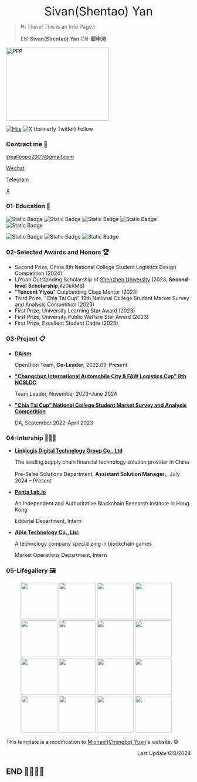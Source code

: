 <p align="center"> <font size=6>Sivan(Shentao) Yan</font> </p>

> Hi There! This is an Info Page:)
> 
> EN-**Sivan(Shentao) Yan** CN-**鄢申涛**

<img src="https://cdn.jsdelivr.net/gh/sivanyanst/picgo@main/img/1pfp.jpg" width = "280" height = "200" alt="PFP" div align=right/> 

[![Hits](https://hits.seeyoufarm.com/api/count/incr/badge.svg?url=https%3A%2F%2Fsivanyanst.github.io&count_bg=%23950040&title_bg=%23555555&icon=wechat.svg&icon_color=%23E7E7E7&title=hithere&edge_flat=false)](https://hits.seeyoufarm.com) ![X (formerly Twitter) Follow](https://img.shields.io/twitter/follow/0xJCXsivan200) 

### Contract me 🧣

 <smallpopo2003@gmail.com> 
 
 [Wechat](https://raw.githubusercontent.com/Sivanyanst/sivanyanst.github.io/main/Wechat.jpg) 
 
 [Telegram](https://t.me/LightSivan) 
 
 [X](https://x.com/0xJCXsivan200)
 
### 01-Education 🎒

 ![Static Badge](https://img.shields.io/badge/College-Shenzhen_University-blue)  ![Static Badge](https://img.shields.io/badge/Major-Supply_Chain_Finance-blue)  ![Static Badge](https://img.shields.io/badge/Class-2025-blue)  ![Static Badge](https://img.shields.io/badge/GPA-4.08/4.50-blue)  ![Static Badge](https://img.shields.io/badge/Research-Blockchain_Fintech_OR_SCM-blue) 

  ![Static Badge](https://img.shields.io/badge/CET%206-green)  ![Static Badge](https://img.shields.io/badge/Putonghua%20Level%20II-green)  ![Static Badge](https://img.shields.io/badge/Certification%20of%20Logistics%20Professional%20Proficiency%20CLPP-green) 
 
### 02-Selected Awards and Honors 🏆

* Second Prize, China 8th National College Student Logistics Design Competition (2024)
* LiYuan Outstanding Scholarship of [Shenzhen University](https://en.szu.edu.cn/) (2023, **Second-level** **Scholarship**,¥20kRMB)
* "**Tencent Yiyou**" Outstanding Class Mentor (2023)
* Third Prize, "Chia Tai Cup" 13th National College Student Market Survey and Analysis Competition (2023)
* First Prize, University Learning Star Award (2023)
* First Prize, University Public Welfare Star Award (2023)
* First Prize, Excellent Student Cadre (2023)
  
### 03-Project 📋

* **[DAism](https://learn.daism.io/zh)**

  Operation Team, **Co-Leader**, 2022.09-Present
* **["Changchun International Automobile City & FAW Logistics Cup" 8th NCSLDC](http://www.clpp.org.cn/index.php?m=content&c=index&a=show&catid=257&id=418)**
  
  Team Leader, November 2023–June 2024
* **["Chia Tai Cup" National College Student Market Survey and Analysis Competition](http://www.china-cssc.org/show-259-1154-1.html)**
  
  DA, September 2022-April 2023

### 04-Intership 👨🏻‍🏭

* [**Linklogis Digital Technology Group Co., Ltd**](https://www.linklogis.com/ "The leading supply chain financial technology solution provider in China")
  
  The leading supply chain financial technology solution provider in China
  
  Pre-Sales Solutions Department, **Assistant Solution Manager**，July 2024 – Present
* [**Penta Lab.io**](https://www.pentalab.io/ " An Independent and Authoritative Blockchain Research Institute in Hong Kong ")
  
  An Independent and Authoritative Blockchain Research Institute in Hong Kong
  
  Editorial Department, Intern
* [**AiKe Technology Co., Ltd.**](https://x.com/game_pupi "A technology company specializing in blockchain games")
  
  A technology company specializing in blockchain games
  
  Market Operations Department, Intern
  
### 05-Lifegallery 🖼️

<figure class="third">
    <img src="https://cdn.jsdelivr.net/gh/sivanyanst/picgo@main/img/ce904540c1456d5cf7e1e0e9fd25049.jpg" width="100"/>
    <img src="https://cdn.jsdelivr.net/gh/sivanyanst/picgo@main/img/a462b42c81178631daa8d5166506968.jpg" width="100"/>
    <img src="https://cdn.jsdelivr.net/gh/sivanyanst/picgo@main/img/e6bdc9f0c034daf66628c8c459c951b.jpg" width="100"/>
    <img src="https://cdn.jsdelivr.net/gh/sivanyanst/picgo@main/img/205a91f3f0747f9cb0bb7c96e468ffe.jpg" width="100"/>
    <img src="https://cdn.jsdelivr.net/gh/sivanyanst/picgo@main/img/f75cf9dcab821fd203d33a8b33256dd.jpg" width="100"/>
    <img src="https://cdn.jsdelivr.net/gh/sivanyanst/picgo@main/img/5b77541c75b6fe4c6ccd7be2b524038.jpg" width="100"/>
    <img src="https://cdn.jsdelivr.net/gh/sivanyanst/picgo@main/img/ea7ab14fd815b1c1bcb4ed3fb572787.jpg" width="100"/>
    <img src="https://cdn.jsdelivr.net/gh/sivanyanst/picgo@main/img/f516331ae6c43642101985847542fcd.jpg" width="100"/>
    <img src="https://cdn.jsdelivr.net/gh/sivanyanst/picgo@main/img/ff96ae380d203b561be66a5814d75df.jpg" width="100"/>
    <img src="https://cdn.jsdelivr.net/gh/sivanyanst/picgo@main/img/22bfff8ac015b681147236889faf0e4.jpg" width="100"/>
    <img src="https://cdn.jsdelivr.net/gh/sivanyanst/picgo@main/img/a0938f06eecec06febc513e7ca89750.jpg" width="100"/>
    <img src="https://cdn.jsdelivr.net/gh/sivanyanst/picgo@main/img/397ea8f1123764eedd4d8d99a27c0aa.jpg" width="100"/>
    <img src="https://cdn.jsdelivr.net/gh/sivanyanst/picgo@main/img/8f88922cb43a9825d2706edef3f5c59.jpg" width="100"/>
    <img src="https://cdn.jsdelivr.net/gh/sivanyanst/picgo@main/img/c1cc603a4db3b03d3b5c9c0129f7194.jpg" width="100"/>
    <img src="https://cdn.jsdelivr.net/gh/sivanyanst/picgo@main/img/3458076bb10dfbdb2ef0123c5deaefe.jpg" width="100"/>
    <img src="https://cdn.jsdelivr.net/gh/sivanyanst/picgo@main/img/54bdfb9572ae8ae4de69bb5e05fb238.jpg" width="100"/>
</figure>


This template is a modification to [Michael(Chengbo) Yuan](https://michaelyuancb.github.io/)'s website. ©️

<p align="right"> Last Update 6/8/2024  </p>

## END 👋🏻👋🏻
